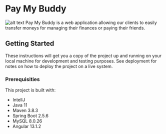 # Pay My Buddy
![alt text](https://user.oc-static.com/upload/2019/10/21/15716565363662_image1.png)
Pay My Buddy is a web application allowing our clients to easily transfer moneys for managing their finances or paying their friends.

## Getting Started

These instructions will get you a copy of the project up and running on your local machine for development and testing purposes. See deployment for notes on how to deploy the project on a live system.

### Prerequisities

This project is built with:

- IntellJ
- Java 11
- Maven 3.8.3
- Spring Boot 2.5.6
- MySQL 8.0.26
- Angular 13.1.2
